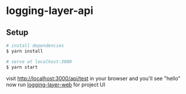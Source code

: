 # logging-layer-api

## Setup

``` bash
# install dependencies
$ yarn install

# serve at localhost:3000
$ yarn start
```
visit [http://localhost:3000/api/test](http://localhost:3000/api/test) in your browser and you'll see "hello"  
now run [logging-layer-web](https://github.com/SadeghMahmoudpour/logging-layer-web) for project UI
